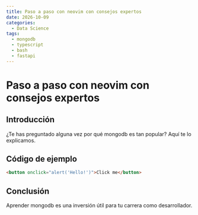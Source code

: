 ```yaml
---
title: Paso a paso con neovim con consejos expertos
date: 2026-10-09
categories:
  - Data Science
tags:
  - mongodb
  - typescript
  - bash
  - fastapi
---
```


# Paso a paso con neovim con consejos expertos

## Introducción

¿Te has preguntado alguna vez por qué mongodb es tan popular? Aquí te lo explicamos.

## Código de ejemplo

```html
<button onclick="alert('Hello!')">Click me</button>
```

## Conclusión

Aprender mongodb es una inversión útil para tu carrera como desarrollador.